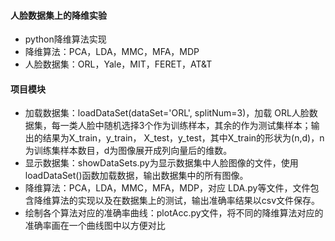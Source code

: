 #### 人脸数据集上的降维实验
* python降维算法实现
* 降维算法：PCA，LDA，MMC，MFA，MDP
* 人脸数据集：ORL，Yale，MIT，FERET，AT&T

#### 项目模块
* 加载数据集：loadDataSet(dataSet='ORL', splitNum=3)，加载 ORL人脸数据集，每一类人脸中随机选择3个作为训练样本，其余的作为测试集样本；输出的结果为X_train，y_train， X_test，y_test，其中X_train的形状为(n,d)，n为训练集样本数目，d为图像展开成列向量后的维数。
* 显示数据集：showDataSets.py为显示数据集中人脸图像的文件，使用loadDataSet()函数加载数据，输出数据集中的所有图像。
* 降维算法：PCA，LDA，MMC，MFA，MDP，对应 LDA.py等文件，文件包含降维算法的实现以及在数据集上的测试，输出准确率结果以csv文件保存。
* 绘制各个算法对应的准确率曲线：plotAcc.py文件，将不同的降维算法对应的准确率画在一个曲线图中以方便对比

